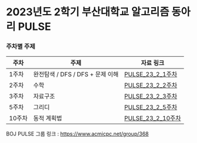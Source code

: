 # 2023년도 2학기 부산대학교 알고리즘 동아리 PULSE
### 주차별 주제
|주차|주제|자료 링크|
|---|---|---|
|1주차|완전탐색 / DFS / DFS + 문제 이해|[PULSE_23_2_1주차](https://github.com/PNU-PULSE/2023-Fall/blob/main/%EC%9E%90%EB%A3%8C/PULSE_23_2_1%EC%A3%BC%EC%B0%A8.pdf)|
|2주차|수학|[PULSE_23_2_2주차](https://github.com/PNU-PULSE/2023-Fall/blob/main/%EC%9E%90%EB%A3%8C/PULSE_23_2_2%EC%A3%BC%EC%B0%A8.pdf)|
|3주차|자료구조|[PULSE_23_2_3주차](https://github.com/PNU-PULSE/2023-Fall/blob/main/%EC%9E%90%EB%A3%8C/PULSE_23_2_3%EC%A3%BC%EC%B0%A8.PDF)|
|5주차|그리디|[PULSE_23_2_5주차](https://github.com/PNU-PULSE/2023-Fall/blob/main/%EC%9E%90%EB%A3%8C/PULSE_23_2_5%EC%A3%BC%EC%B0%A8.pdf)|
|10주차|동적 계획법|[PULSE_23_2_10주차](https://github.com/PNU-PULSE/2023-Fall/blob/main/%EC%9E%90%EB%A3%8C/PULSE_23_2_10%EC%A3%BC%EC%B0%A8.pdf)|

BOJ PULSE 그룹 링크 :  https://www.acmicpc.net/group/368

